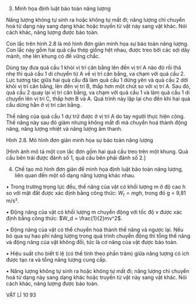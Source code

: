 3. Minh họa định luật bảo toàn năng lượng

Năng lượng không tự sinh ra hoặc không tự mất đi; năng lượng chỉ chuyển hoá từ dạng này sang dạng khác hoặc truyền từ vật này sang vật khác. Nói cách khác, năng lượng được bảo toàn.

Con lắc trên hình 2.8 là mô hình đơn giản minh họa sự bảo toàn năng lượng. Con lắc này gồm hai quả cầu thép giống hệt nhau, được treo bởi các sợi dây mảnh, nhẹ lên khung có đế vững chắc.

Dùng tay đưa quả cầu 1 khỏi vị trí cân bằng lên đến vị trí A nào đó rồi thả nhẹ thì quả cầu 1 di chuyển từ A về vị trí cân bằng, va chạm với quả cầu 2. Lực tương tác giữa hai quả cầu đã làm quả cầu 1 dừng yên và quả cầu 2 dời khỏi vị trí cân bằng, lên đến vị trí B, thấp hơn một chút so với vị trí A. Sau đó, quả cầu 2 quay lại vị trí cân bằng, va chạm với quả cầu 1 và làm quả cầu 1 di chuyển lên vị trí C, thấp hơn B và A. Quá trình này lặp lại cho đến khi hai quả cầu dừng hẳn ở vị trí cân bằng.

Thế năng của quả cầu 1 dự trữ được ở vị trí A do tay người thực hiện công. Thế năng này sau đó giảm nhưng không mất đi mà chuyển hoá thành động năng, năng lượng nhiệt và năng lượng âm thanh.

Hình 2.8. Mô hình đơn giản minh họa sự bảo toàn năng lượng

[Hình ảnh mô tả một con lắc đơn gồm hai quả cầu treo trên một khung. Quả cầu bên trái được đánh số 1, quả cầu bên phải đánh số 2.]

4. Chế tạo mô hình đơn giản để minh họa định luật bảo toàn năng lượng, liên quan đến một số dạng năng lượng khác nhau.

• Trong trường trọng lực đều, thế năng của vật có khối lượng m ở độ cao h so với mặt đất được xác định bằng công thức: $W_t = mgh$, trong đó g = 9,81 m/s².

• Động năng của vật có khối lượng m chuyển động với tốc độ v được xác định bằng công thức: $W_d = \frac{1}{2}mv^2$.

• Động năng của vật có thể chuyển hoá thành thế năng và ngược lại. Nếu bỏ qua sự hao phí năng lượng trong quá trình chuyển động thì tổng thế năng và động năng của vật không đổi, tức là cơ năng của vật được bảo toàn.

• Hiệu suất cho biết tỉ lệ (có thể tính theo phần trăm) giữa năng lượng có ích được tạo ra và tổng năng lượng cung cấp.

• Năng lượng không tự sinh ra hoặc không tự mất đi; năng lượng chỉ chuyển hoá từ dạng này sang dạng khác hoặc truyền từ vật này sang vật khác. Nói cách khác, năng lượng được bảo toàn.

VẬT LÍ 10 93